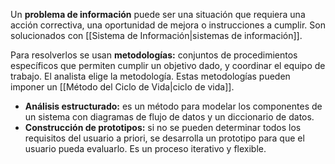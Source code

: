 Un **problema de información** puede ser una situación que requiera una acción correctiva, una oportunidad de mejora o instrucciones a cumplir. Son solucionados con [[Sistema de Información|sistemas de información]]. 

Para resolverlos se usan **metodologías:** conjuntos de procedimientos específicos que permiten cumplir un objetivo dado, y coordinar el equipo de trabajo. El analista elige la metodología. Estas metodologías pueden imponer un [[Método del Ciclo de Vida|ciclo de vida]].

- **Análisis estructurado:** es un método para modelar los componentes de un sistema con diagramas de flujo de datos y un diccionario de datos.
- **Construcción de prototipos:** si no se pueden determinar todos los requisitos del usuario a priori, se desarrolla un prototipo para que el usuario pueda evaluarlo. Es un proceso iterativo y flexible.


